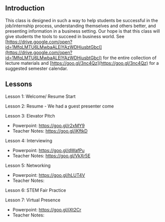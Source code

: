 ## Introduction

This class is designed in such a way to help students be successful in the job/internship process, understanding themselves and others better, and presenting information in a business setting.
Our hope is that this class will give students the tools to succeed in business world.
See [https://drive.google.com/open?id=1MfqLMTU6LMwbaALElYAzWDHiusbtGbcI](https://drive.google.com/open?id=1MfqLMTU6LMwbaALElYAzWDHiusbtGbcI) for the entire collection of lecture materials and [https://goo.gl/3nc4Qz](https://goo.gl/3nc4Qz) for a suggested semester calendar.


## Lessons

Lesson 1: Welcome/ Resume Start 

Lesson 2: Resume - We had a guest presenter come

Lesson 3: Elevator Pitch
- Powerpoint: https://goo.gl/r2xMY9
- Teacher Notes: https://goo.gl/iKftkD

Lesson 4: Interviewing
- Powerpoint: https://goo.gl/dWafPu
- Teacher Notes: https://goo.gl/VkXr5E

Lesson 5: Networking
- Powerpoint: https://goo.gl/hLUT4V
- Teacher Notes:

Lesson 6: STEM Fair Practice

Lesson 7: Virtual Presence
- Powerpoint: https://goo.gl/iXt2Cr
- Teacher Notes:
